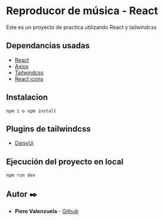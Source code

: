 # Reproducor de música - React

Este es un proyecto de practica utilizando React y tailwindcss

## Dependancias usadas

  - [React]
  - [Axios]
  - [Tailwindcss]
  - [React icons]

## Instalacion

```
npm i o npm install
```

## Plugins de tailwindcss

 - [DaisyUi]

## Ejecución del proyecto en local

```
npm run dev
```

## Autor ✒️

* **Piero Valenzuela** - [Github](https://github.com/r3ip)

[React]: <https://legacy.reactjs.org>
[Axios]: <https://axios-http.com/docs/intro>
[tailwindcss]: <https://tailwindcss.com>
[daisyUi]: <https://daisyui.com>
[react icons]: <https://www.npmjs.com/package/react-icons>
